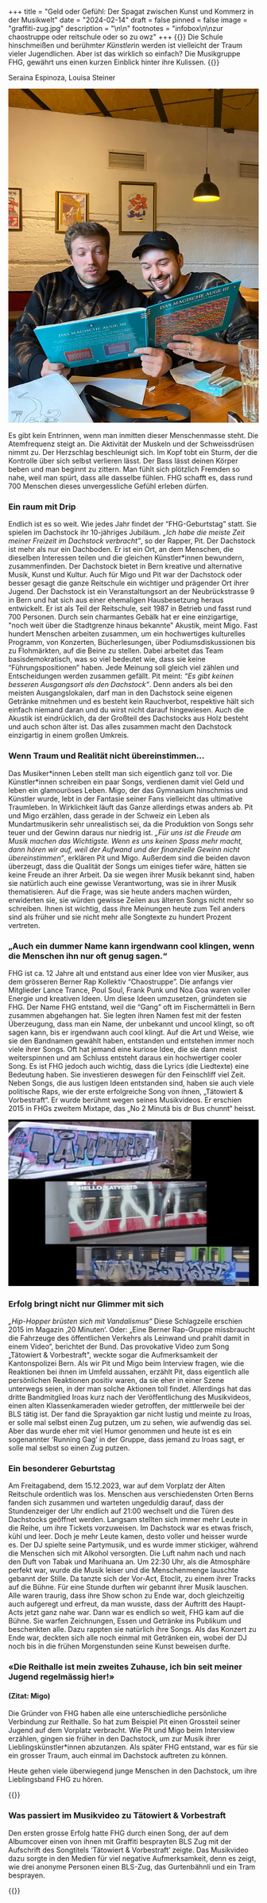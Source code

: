 +++
title = "Geld oder Gefühl: Der Spagat zwischen Kunst und Kommerz in der Musikwelt"
date = "2024-02-14"
draft = false
pinned = false
image = "graffiti-zug.jpg"
description = "\n\n"
footnotes = "infobox\n\nzur chaostruppe oder reitschule oder so zu owz"
+++
{{<lead>}}
Die Schule hinschmeißen und berühmte*r Künstler*in werden ist vielleicht der Traum vieler Jugendlichen. Aber ist das wirklich so einfach? Die Musikgruppe FHG, gewährt uns einen kurzen Einblick hinter ihre Kulissen. 
{{</lead>}}

Seraina Espinoza, Louisa Steiner

![Pit und Migo aus der Musikgruppe FHG, sind fasziniert von einem Buch mit dem Titel “Das magische Auge” mit optischen Illusionen](bild-von-migo-und-pit-vom-intrview.jpg)

Es gibt kein Entrinnen, wenn man inmitten dieser Menschenmasse steht. Die Atemfrequenz steigt an. Die Aktivität der Muskeln und der Schweissdrüsen nimmt zu. Der Herzschlag beschleunigt sich. Im Kopf tobt ein Sturm, der die Kontrolle über sich selbst verlieren lässt. Der Bass lässt deinen Körper beben und man beginnt zu zittern. Man fühlt sich plötzlich Fremden so nahe, weil man spürt, dass alle dasselbe fühlen. 
FHG schafft es, dass rund 700 Menschen dieses unvergessliche Gefühl erleben dürfen.

### Ein raum mit Drip

Endlich ist es so weit. Wie jedes Jahr findet der “FHG-Geburtstag” statt. Sie spielen im Dachstock ihr 10-jähriges Jubiläum. *„Ich habe die meiste Zeit meiner Freizeit im Dachstock verbracht”*, so der Rapper, Pit. Der Dachstock ist mehr als nur ein Dachboden. Er ist ein Ort, an dem Menschen, die dieselben Interessen teilen und die gleichen Künstler*innen bewundern, zusammenfinden. Der Dachstock bietet in Bern kreative und alternative Musik, Kunst und Kultur. Auch für Migo und Pit war der Dachstock oder besser gesagt die ganze Reitschule ein wichtiger und prägender Ort ihrer Jugend. Der Dachstock ist ein Veranstaltungsort an der Neubrückstrasse 9 in Bern und hat sich aus einer ehemaligen Hausbesetzung heraus entwickelt. Er ist als Teil der Reitschule, seit 1987 in Betrieb und fasst rund 700 Personen. Durch sein charmantes Gebälk hat er eine einzigartige, "noch weit über die Stadtgrenze hinaus bekannte” Akustik, meint Migo. Fast hundert Menschen arbeiten zusammen, um ein hochwertiges kulturelles Programm, von Konzerten, Bücherlesungen, über Podiumsdiskussionen bis zu Flohmärkten, auf die Beine zu stellen. Dabei arbeitet das Team basisdemokratisch, was so viel bedeutet wie, dass sie keine “Führungspositionen” haben. Jede Meinung soll gleich viel zählen und Entscheidungen werden zusammen gefällt. Pit meint: *“Es gibt keinen besseren Ausgangsort als den Dachstock”*. Denn anders als bei den meisten Ausgangslokalen, darf man in den Dachstock seine eigenen Getränke mitnehmen und es besteht kein Rauchverbot, respektive hält sich einfach niemand daran und du wirst nicht darauf hingewiesen. Auch die Akustik ist eindrücklich, da der Großteil des Dachstocks aus Holz besteht und auch schon älter ist. Das alles zusammen macht den Dachstock einzigartig in einem großen Umkreis.

### Wenn Traum und Realität nicht übereinstimmen…

Das Musiker\*innen Leben stellt man sich eigentlich ganz toll vor. Die Künstler\*innen schreiben ein paar Songs, verdienen damit viel Geld und leben ein glamouröses Leben. Migo, der das Gymnasium hinschmiss und Künstler wurde, lebt in der Fantasie seiner Fans vielleicht das ultimative Traumleben. In Wirklichkeit läuft das Ganze allerdings etwas anders ab. Pit und Migo erzählen, dass gerade in der Schweiz ein Leben als Mundartmusikerin sehr unrealistisch sei, da die Produktion von Songs sehr teuer und der Gewinn daraus nur niedrig ist. *„Für uns ist die Freude am Musik machen das Wichtigste. Wenn es uns keinen Spass mehr macht, dann hören wir auf, weil der Aufwand und der finanzielle Gewinn nicht übereinstimmen“*, erklären Pit und Migo. Außerdem sind die beiden davon überzeugt, dass die Qualität der Songs um einiges tiefer wäre, hätten sie keine Freude an ihrer Arbeit. Da sie wegen ihrer Musik bekannt sind, haben sie natürlich auch eine gewisse Verantwortung, was sie in ihrer Musik thematisieren. Auf die Frage, was sie heute anders machen würden, erwiderten sie, sie würden gewisse Zeilen aus älteren Songs nicht mehr so schreiben. Ihnen ist wichtig, dass ihre Meinungen heute zum Teil anders sind als früher und sie nicht mehr alle Songtexte zu hundert Prozent vertreten.

### „Auch ein dummer Name kann irgendwann cool klingen, wenn die Menschen ihn nur oft genug sagen.“

FHG ist ca. 12 Jahre alt und entstand aus einer Idee von vier Musiker, aus dem grösseren Berner Rap Kollektiv “Chaostruppe”. Die anfangs vier Mitglieder Lance Trance, Poul Soul, Frank Punk und Noa Goa waren voller Energie und kreativen Ideen. Um diese Ideen umzusetzen, gründeten sie FHG. Der Name FHG entstand, weil die “Gang” oft im Fischermätteli in Bern zusammen abgehangen hat. Sie legten ihren Namen fest mit der festen Überzeugung, dass man ein Name, der unbekannt und uncool klingt, so oft sagen kann, bis er irgendwann auch cool klingt. Auf die Art und Weise, wie sie den Bandnamen gewählt haben, entstanden und entstehen immer noch viele ihrer Songs. Oft hat jemand eine kuriose Idee, die sie dann meist weiterspinnen und am Schluss entsteht daraus ein hochwertiger cooler Song. Es ist FHG jedoch auch wichtig, dass die Lyrics (die Liedtexte) eine Bedeutung haben. Sie investieren deswegen für den Feinschliff viel Zeit.
Neben Songs, die aus lustigen Ideen entstanden sind, haben sie auch viele politische Raps, wie der erste erfolgreiche Song von ihnen, „Tätowiert & Vorbestraft“. Er wurde berühmt wegen seines Musikvideos. Er erschien 2015 in FHGs zweitem Mixtape, das „No 2 Minutä bis dr Bus chunnt“ heisst.

![Hip-Hop Rapper versprayen BLS-Fahrzeuge](graffiti-zug.jpg)

### Erfolg bringt nicht nur Glimmer mit sich

*„Hip-Hopper brüsten sich mit Vandalismus“* Diese Schlagzeile erschien 2015 im Magazin ‚20 Minuten‘. Oder: „Eine Berner Rap-Gruppe missbraucht die Fahrzeuge des öffentlichen Verkehrs als Leinwand und prahlt damit in einem Video“, berichtet der Bund. Das provokative Video zum Song „Tätowiert & Vorbestraft", weckte sogar die Aufmerksamkeit der Kantonspolizei Bern. 
Als wir Pit und Migo beim Interview fragen, wie die Reaktionen bei ihnen im Umfeld aussahen, erzählt Pit, dass eigentlich alle persönlichen Reaktionen positiv waren, da sie eher in einer Szene unterwegs seien, in der man solche Aktionen toll findet. Allerdings hat das dritte Bandmitglied Iroas kurz nach der Veröffentlichung des Musikvideos, einen alten Klassenkameraden wieder getroffen, der mittlerweile bei der BLS tätig ist. Der fand die Sprayaktion gar nicht lustig und meinte zu Iroas, er solle mal selbst einen Zug putzen, um zu sehen, wie aufwendig das sei. Aber das wurde eher mit viel Humor genommen und heute ist es ein sogenannter ‘Running Gag’ in der Gruppe, dass jemand zu Iroas sagt, er solle mal selbst so einen Zug putzen. 



### Ein besonderer Geburtstag

Am Freitagabend, dem 15.12.2023, war auf dem Vorplatz der Alten Reitschule ordentlich was los. Menschen aus verschiedensten Orten Berns fanden sich zusammen und warteten ungeduldig darauf, dass der Stundenzeiger der Uhr endlich auf 21:00 wechselt und die Türen des Dachstocks geöffnet werden. Langsam stellten sich immer mehr Leute in die Reihe, um ihre Tickets vorzuweisen. Im Dachstock war es etwas frisch, kühl und leer. Doch je mehr Leute kamen, desto voller und heisser wurde es. Der DJ spielte seine Partymusik, und es wurde immer stickiger, während die Menschen sich mit Alkohol versorgten. Die Luft nahm nach und nach den Duft von Tabak und Marihuana an. Um 22:30 Uhr, als die Atmosphäre perfekt war, wurde die Musik leiser und die Menschenmenge lauschte gebannt der Stille. Da tanzte sich der Vor-Act, Etoclit, zu einem ihrer Tracks auf die Bühne. Für eine Stunde durften wir gebannt ihrer Musik lauschen. Alle waren traurig, dass ihre Show schon zu Ende war, doch gleichzeitig auch aufgeregt und erfreut, da man wusste, dass der Auftritt des Haupt-Acts jetzt ganz nahe war. 
Dann war es endlich so weit, FHG kam auf die Bühne. Sie warfen Zeichnungen, Essen und Getränke ins Publikum und beschenkten alle. Dazu rappten sie natürlich ihre Songs. Als das Konzert zu Ende war, deckten sich alle noch einmal mit Getränken ein, wobei der DJ noch bis in die frühen Morgenstunden  seine Kunst beweisen durfte.



### «Die Reithalle ist mein zweites Zuhause, ich bin seit meiner Jugend regelmässig hier!»

#### (Zitat: Migo)

Die Gründer von FHG haben alle eine unterschiedliche persönliche Verbindung zur Reithalle. So hat zum Beispiel Pit einen Grossteil seiner Jugend auf dem Vorplatz verbracht. Wie Pit und Migo beim Interview erzählen, gingen sie früher in den Dachstock, um zur Musik ihrer Lieblingskünstler*innen abzutanzen. Als später FHG entstand, war es für sie ein grosser Traum, auch einmal im Dachstock auftreten zu können. 

Heute gehen viele überwiegend junge Menschen in den Dachstock, um ihre Lieblingsband FHG zu hören.

{{<box>}}

### Was passiert im Musikvideo zu Tätowiert & Vorbestraft

Den ersten grosse Erfolg hatte FHG durch einen Song, der auf dem Albumcover einen von ihnen mit Graffiti besprayten BLS Zug mit der Aufschrift des Songtitels ‘Tätowiert & Vorbestraft’ zeigte. Das Musikvideo dazu sorgte in den Medien für viel negative Aufmerksamkeit, denn es zeigt, wie drei anonyme Personen einen BLS-Zug, das Gurtenbähnli und ein Tram besprayen.

{{</box>}}